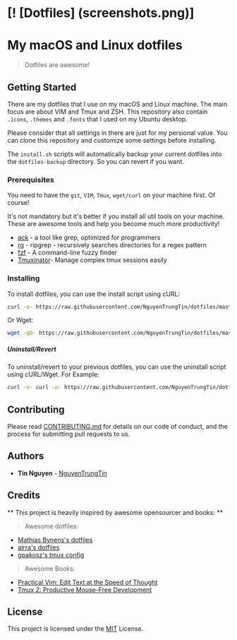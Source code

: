 # [! [Dotfiles] (screenshots.png)]

# My macOS and Linux dotfiles

> Dotfiles are awesome!

## Getting Started

There are my dotfiles that I use on my macOS and Linux machine. The main focus are about VIM and Tmux and ZSH. This repository also contain `.icons`, `.themes` and `.fonts` that I used on my Ubuntu desktop. 

Please consider that all settings in there are just for my persional value. You can clone this repository and customize some settings before installing.

The `install.sh` scripts will automatically backup your current dotfiles into the `dotfiles-backup` directory. So you can revert if you want.

### Prerequisites

You need to have the `git`, `VIM`, `Tmux`, `wget/curl` on your machine first. Of course! 

It's not mandatory but it's better if you install all util tools on your machine. These are awesome tools and help you become much more productivity! 

- [ack](https://beyondgrep.com/) - a tool like grep, optimized for programmers
- [rg](https://github.com/BurntSushi/ripgrep) - ripgrep - recursively searches directories for a regex pattern
- [fzf](https://github.com/junegunn/fzf) - A command-line fuzzy finder
- [Tmuxinator](https://github.com/tmuxinator/tmuxinator)- Manage complex tmux sessions easily

### Installing

To install dotfiles, you can use the install script using cURL:

```sh
curl -o- https://raw.githubusercontent.com/NguyenTrungTin/dotfiles/master/install.sh | bash
```

Or Wget:

```sh
wget -qO- https://raw.githubusercontent.com/NguyenTrungTin/dotfiles/master/install.sh | bash
```

##### Uninstall/Revert

To uninstall/revert to your previous dotfiles, you can use the uninstall script using cURL/Wget. For Example:

```sh
curl -o- curl -o- https://raw.githubusercontent.com/NguyenTrungTin/dotfiles/master/uninstall.sh | bash
```

## Contributing

Please read [CONTRIBUTING.md](CONTRIBUTING.md) for details on our code of conduct, and the process for submitting pull requests to us.

## Authors

* **Tin Nguyen** - [NguyenTrungTin](https://github.com/NguyenTrungTin)

## Credits

** This project is heavily inspired by awesome opensourcer and books: **

> Awesome dotfiles: 
- [Mathias Bynens's dotfiles](https://github.com/mathiasbynens/dotfiles)
- [alrra's dotfiles](https://github.com/mathiasbynens/dotfiles)
- [gpakosz's tmux config](https://github.com/gpakosz/.tmux)

> Awesome Books: 
- [Practical Vim: Edit Text at the Speed of Thought](https://pragprog.com/book/dnvim2/practical-vim-second-edition)
- [Tmux 2: Productive Mouse-Free Development](https://pragprog.com/book/bhtmux2/tmux-2)

## License

This project is licensed under the [MIT](LICENSE.md) License.

